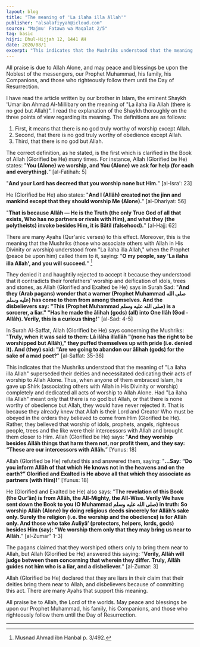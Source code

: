 ```yaml
---
layout: blog
title: "The meaning of 'La ilaha illa Allah'"
publisher: "alsalafiyyah@icloud.com"
source: "Majmu' Fatawa wa Maqalat 2/5"
tag: basic
hijri: Dhul-Hijjah 12, 1441 AH
date: 2020/08/1
excerpt: "This indicates that the Mushriks understood that the meaning of 'La ilaha illa Allah' superseded their deities and necessitated dedicating their acts of worship to Allah Alone."
---
```


All praise is due to Allah Alone, and may peace and blessings be upon the Noblest of the messengers, our Prophet Muhammad, his family, his Companions, and those who righteously follow them until the Day of Resurrection.

I have read the article written by our brother in Islam, the eminent Shaykh 'Umar ibn Ahmad Al-Millibary on the meaning of "La ilaha illa Allah (there is no god but Allah)". I read the explanation of the Shaykh thoroughly on the three points of view regarding its meaning. The definitions are as follows:

1. First, it means that there is no god truly worthy of worship except Allah.
2. Second, that there is no god truly worthy of obedience except Allah.
3. Third, that there is no god but Allah.

The correct definition, as he stated, is the first which is clarified in the Book of Allah (Glorified be He) many times. For instance, Allah (Glorified be He) states: "**You (Alone) we worship, and You (Alone) we ask for help (for each and everything).**" [al-Fatihah: 5] 

"**And your Lord has decreed that you worship none but Him.**" [al-Isra': 23] 

He (Glorified be He) also states: "**And I (Allâh) created not the jinn and mankind except that they should worship Me (Alone).**" [al-Dhariyat: 56] 

"**That is because Allâh — He is the Truth (the only True God of all that exists, Who has no partners or rivals with Him), and what they (the polytheists) invoke besides Him, it is Bâtil (falsehood).**" [al-Hajj: 62]

There are many Ayahs (Qur'anic verses) to this effect. Moreover, this is the meaning that the Mushriks (those who associate others with Allah in His Divinity or worship) understood from "La ilaha illa Allah," when the Prophet (peace be upon him) called them to it, saying: "**O my people, say 'La ilaha illa Allah', and you will succeed.**" [^1]

They denied it and haughtily rejected to accept it because they understood that it contradicts their forefathers' worship and deification of idols, trees and stones, as Allah (Glorified and Exalted be He) says in Surah Sad: "**And they (Arab pagans) wonder that a warner (Prophet Muhammad صلى الله عليه وسلم) has come to them from among themselves. And the disbelievers say: "This (Prophet Muhammad صلى الله عليه وسلم) is a sorcerer, a liar." "Has he made the âlihah (gods) (all) into One Ilâh (God - Allâh). Verily, this is a curious thing!**" [al-Sad: 4-5]

In Surah Al-Saffat, Allah (Glorified be He) says concerning the Mushriks: "**Truly, when it was said to them: Lâ ilâha illallâh "(none has the right to be worshipped but Allâh)," they puffed themselves up with pride (i.e. denied it). And (they) said: "Are we going to abandon our âlihah (gods) for the sake of a mad poet?**" [al-Saffat: 35-36]

This indicates that the Mushriks understood that the meaning of "La ilaha illa Allah" superseded their deities and necessitated dedicating their acts of worship to Allah Alone. Thus, when anyone of them embraced Islam, he gave up Shirk (associating others with Allah in His Divinity or worship) completely and dedicated all acts of worship to Allah Alone. Had "La ilaha illa Allah" meant only that there is no god but Allah, or that there is none worthy of obedience but Allah, they would have never rejected it. That is because they already knew that Allah is their Lord and Creator Who must be obeyed in the orders they believed to come from Him (Glorified be He). Rather, they believed that worship of idols, prophets, angels, righteous people, trees and the like were their intercessors with Allah and brought them closer to Him. Allah (Glorified be He) says: "**And they worship besides Allâh things that harm them not, nor profit them, and they say: “These are our intercessors with Allâh.**” [Yunus: 18]

Allah (Glorified be He) refuted this and answered them, saying: "**...Say: “Do you inform Allâh of that which He knows not in the heavens and on the earth?” Glorified and Exalted is He above all that which they associate as partners (with Him)!**" [Yunus: 18] 

He (Glorified and Exalted be He) also says: "**The revelation of this Book (the Qur’ân) is from Allâh, the All-Mighty, the All-Wise. Verily We have sent down the Book to you (O Muhammad صلى الله عليه وسلم) in truth: So worship Allâh (Alone) by doing religious deeds sincerely for Allâh’s sake only. Surely the religion (i.e. the worship and the obedience) is for Allâh only. And those who take Auliyâ’ (protectors, helpers, lords, gods) besides Him (say): “We worship them only that they may bring us near to Allâh.**” [al-Zumar" 1-3]

The pagans claimed that they worshiped others only to bring them near to Allah, but Allah (Glorified be He) answered this saying: "**Verily, Allâh will judge between them concerning that wherein they differ. Truly, Allâh guides not him who is a liar, and a disbeliever.**" [al-Zumar: 3]

Allah (Glorified be He) declared that they are liars in their claim that their deities bring them near to Allah, and disbelievers because of committing this act. There are many Ayahs that support this meaning.

All praise be to Allah, the Lord of the worlds. May peace and blessings be upon our Prophet Muhammad, his family, his Companions, and those who righteously follow them until the Day of Resurrection.

---
[^1]: Musnad Ahmad ibn Hanbal p. 3/492.
